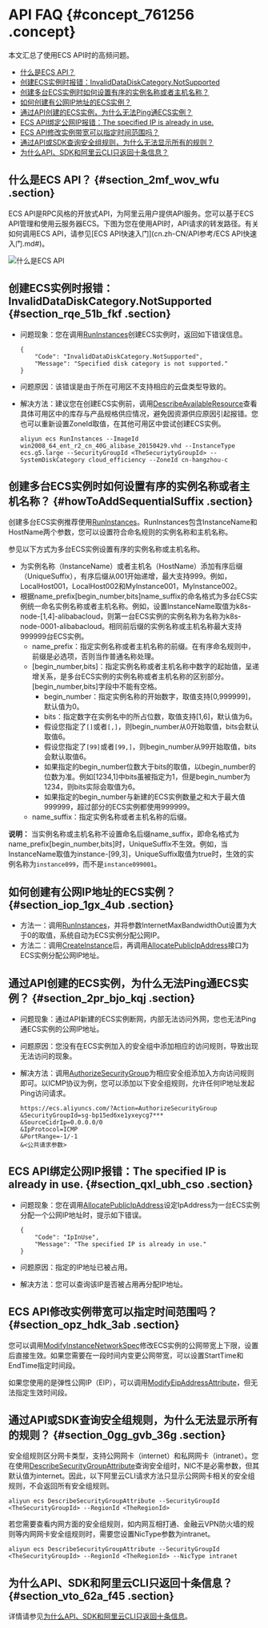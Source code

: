 # API FAQ {#concept_761256 .concept}

本文汇总了使用ECS API时的高频问题。

-   [什么是ECS API？](#section_2mf_wov_wfu)
-   [创建ECS实例时报错：InvalidDataDiskCategory.NotSupported](#section_rqe_51b_fkf)
-   [创建多台ECS实例时如何设置有序的实例名称或者主机名称？](#howToAddSequentialSuffix)
-   [如何创建有公网IP地址的ECS实例？](#section_iop_1gx_4ub)
-   [通过API创建的ECS实例，为什么无法Ping通ECS实例？](#section_2pr_bjo_kqj)
-   [ECS API绑定公网IP报错：The specified IP is already in use.](#section_qxl_ubh_cso)
-   [ECS API修改实例带宽可以指定时间范围吗？](#section_opz_hdk_3ab)
-   [通过API或SDK查询安全组规则，为什么无法显示所有的规则？](#section_0gg_gvb_36g)
-   [为什么API、SDK和阿里云CLI只返回十条信息？](#section_vto_62a_f45)

## 什么是ECS API？ {#section_2mf_wov_wfu .section}

ECS API是RPC风格的开放式API，为阿里云用户提供API服务。您可以基于ECS API管理和使用云服务器ECS。下图为您在使用API时，API请求的转发路径。有关如何调用ECS API，请参见[ECS API快速入门](cn.zh-CN/API参考/ECS API快速入门.md#)。

![什么是ECS API](http://static-aliyun-doc.oss-cn-hangzhou.aliyuncs.com/assets/img/614896/156471340149776_zh-CN.png)

## 创建ECS实例时报错：InvalidDataDiskCategory.NotSupported {#section_rqe_51b_fkf .section}

-   问题现象：您在调用[RunInstances](cn.zh-CN/API参考/实例/RunInstances.md#)创建ECS实例时，返回如下错误信息。

    ``` {#codeblock_dgs_3nb_dh9}
    {
        "Code": "InvalidDataDiskCategory.NotSupported",
        "Message": "Specified disk category is not supported."
    }
    ```

-   问题原因：该错误是由于所在可用区不支持相应的云盘类型导致的。
-   解决方法：建议您在创建ECS实例前，调用[DescribeAvailableResource](cn.zh-CN/API参考/地域/DescribeAvailableResource.md#)查看具体可用区中的库存与产品规格供应情况，避免因资源供应原因引起报错。您也可以重新设置ZoneId取值，在其他可用区中尝试创建ECS实例。

    ``` {#codeblock_70q_r18_4zf}
    aliyun ecs RunInstances --ImageId win2008_64_ent_r2_cn_40G_alibase_20150429.vhd --InstanceType ecs.g5.large --SecurityGroupId <TheSecuriytyGroupId> --SystemDiskCategory cloud_efficiency --ZoneId cn-hangzhou-c
    ```


## 创建多台ECS实例时如何设置有序的实例名称或者主机名称？ {#howToAddSequentialSuffix .section}

创建多台ECS实例推荐使用[RunInstances](cn.zh-CN/API参考/实例/RunInstances.md#)。RunInstances包含InstanceName和HostName两个参数，您可以设置符合命名规则的实例名称和主机名称。

参见以下方式为多台ECS实例设置有序的实例名称或主机名称。

-   为实例名称（InstanceName）或者主机名（HostName）添加有序后缀（UniqueSuffix），有序后缀从001开始递增，最大支持999。例如，LocalHost001，LocalHost002和MyInstance001，MyInstance002。
-   根据name\_prefix\[begin\_number,bits\]name\_suffix的命名格式为多台ECS实例统一命名实例名称或者主机名称。例如，设置InstanceName取值为k8s-node-\[1,4\]-alibabacloud，则第一台ECS实例的实例名称为名称为k8s-node-0001-alibabacloud。相同前后缀的实例名称或主机名称最大支持999999台ECS实例。
    -   name\_prefix：指定实例名称或者主机名称的前缀。在有序命名规则中，前缀是必选项，否则当作普通名称处理。
    -   \[begin\_number,bits\]：指定实例名称或者主机名称中数字的起始值，呈递增关系，是多台ECS实例的实例名称或者主机名称的区别部分。\[begin\_number,bits\]字段中不能有空格。
        -   begin\_number：指定实例名称的开始数字，取值支持\[0,999999\]，默认值为0。
        -   bits：指定数字在实例名中的所占位数，取值支持\[1,6\]，默认值为6。
        -   假设您指定了`[]`或者`[,]`，则begin\_number从0开始取值，bits会默认取值6。
        -   假设您指定了`[99]`或者`[99,]`，则begin\_number从99开始取值，bits会默认取值6。
        -   如果指定的begin\_number位数大于bits的取值，以begin\_number的位数为准。例如\[1234,1\]中bits虽被指定为1，但是begin\_number为1234，则bits实际会取值为6。
        -   如果指定的begin\_number与新建的ECS实例数量之和大于最大值999999，超过部分的ECS实例都使用999999。
    -   name\_suffix：指定实例名称或者主机名称的后缀。

**说明：** 当实例名称或主机名称不设置命名后缀name\_suffix，即命名格式为name\_prefix\[begin\_number,bits\]时，UniqueSuffix不生效。例如，当InstanceName取值为instance-\[99,3\]，UniqueSuffix取值为true时，生效的实例名称为`instance099`，而不是`instance099001`。

## 如何创建有公网IP地址的ECS实例？ {#section_iop_1gx_4ub .section}

-   方法一：调用[RunInstances](cn.zh-CN/API参考/实例/RunInstances.md#)，并将参数InternetMaxBandwidthOut设置为大于0的取值，系统自动为ECS实例分配公网IP。
-   方法二：调用[CreateInstance](cn.zh-CN/API参考/实例/CreateInstance.md#)后，再调用[AllocatePublicIpAddress](cn.zh-CN/API参考/网络/AllocatePublicIpAddress.md#)接口为ECS实例分配公网IP地址。

## 通过API创建的ECS实例，为什么无法Ping通ECS实例？ {#section_2pr_bjo_kqj .section}

-   问题现象：通过API新建的ECS实例断网，内部无法访问外网，您也无法Ping通ECS实例的公网IP地址。
-   问题原因：您没有在ECS实例加入的安全组中添加相应的访问规则，导致出现无法访问的现象。
-   解决方法：调用[AuthorizeSecurityGroup](cn.zh-CN/API参考/安全组/AuthorizeSecurityGroup.md#)为相应安全组添加入方向访问规则即可。以ICMP协议为例，您可以添加以下安全组规则，允许任何IP地址发起Ping访问请求。

    ``` {#codeblock_x29_ll1_ix9}
    https://ecs.aliyuncs.com/?Action=AuthorizeSecurityGroup
    &SecurityGroupId=sg-bp15ed6xe1yxeycg7***
    &SourceCidrIp=0.0.0.0/0
    &IpProtocol=ICMP
    &PortRange=-1/-1
    &<公共请求参数>
    ```


## ECS API绑定公网IP报错：The specified IP is already in use. {#section_qxl_ubh_cso .section}

-   问题现象：您在调用[AllocatePublicIpAddress](cn.zh-CN/API参考/网络/AllocatePublicIpAddress.md#)设定IpAddress为一台ECS实例分配一个公网IP地址时，提示如下错误。

    ``` {#codeblock_kep_mrx_ifa}
    {
        "Code": "IpInUse",
        "Message": "The specified IP is already in use."
    }
    ```

-   问题原因：指定的IP地址已被占用。
-   解决方法：您可以查询该IP是否被占用再分配IP地址。

## ECS API修改实例带宽可以指定时间范围吗？ {#section_opz_hdk_3ab .section}

您可以调用[ModifyInstanceNetworkSpec](cn.zh-CN/API参考/网络/ModifyInstanceNetworkSpec.md#)修改ECS实例的公网带宽上下限，设置后直接生效。如果您需要在一段时间内变更公网带宽，可以设置StartTime和EndTime指定时间段。

如果您使用的是弹性公网IP（EIP），可以调用[ModifyEipAddressAttribute](../../../../cn.zh-CN/API参考/弹性公网IP/ModifyEipAddressAttribute.md#)，但无法指定生效时间段。

## 通过API或SDK查询安全组规则，为什么无法显示所有的规则？ {#section_0gg_gvb_36g .section}

安全组规则区分网卡类型，支持公网网卡（internet）和私网网卡（intranet）。您在使用[DescribeSecurityGroupAttribute](cn.zh-CN/API参考/安全组/DescribeSecurityGroupAttribute.md#)查询安全组时，NIC不是必需参数，但其默认值为internet。因此，以下阿里云CLI请求方法只显示公网网卡相关的安全组规则，不会返回所有安全组规则。

``` {#codeblock_tpl_qvr_rxl}
aliyun ecs DescribeSecurityGroupAttribute --SecurityGroupId <TheSecurityGroupId> --RegionId <TheRegionId>
```

若您需要查看内网方面的安全组规则，如内网互相打通、金融云VPN防火墙的规则等内网网卡安全组规则时，需要您设置NicType参数为intranet。

``` {#codeblock_na2_bjq_8yl}
aliyun ecs DescribeSecurityGroupAttribute --SecurityGroupId <TheSecurityGroupId> --RegionId <TheRegionId> --NicType intranet
```

## 为什么API、SDK和阿里云CLI只返回十条信息？ {#section_vto_62a_f45 .section}

详情请参见[为什么API、SDK和阿里云CLI只返回十条信息](cn.zh-CN/API参考/附录/为什么API、SDK和阿里云CLI只返回十条信息.md#)。

